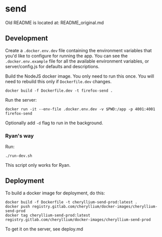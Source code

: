 # send

Old README is located at: README_original.md

## Development

Create a `.docker.env.dev` file containing the environment variables that you'd like to configure for running the app. You can see the `.docker.env.example` file for all the available environment variables, or server/config.js for defaults and descriptions.

Build the NodeJS docker image. You only need to run this once. You will need to rebuild this only if `Dockerfile.dev` changes.

```
docker build -f Dockerfile.dev -t firefox-send .
```

Run the server:

```
docker run -it --env-file .docker.env.dev -v $PWD:/app -p 4001:4001 firefox-send
```

Optionally add `-d` flag to run in the background.

### Ryan's way

Run:
```
./run-dev.sh
```

This script only works for Ryan.

## Deployment

To build a docker image for deployment, do this: 

```
docker build -f Dockerfile -t cheryllium-send-prod:latest .
docker push registry.gitlab.com/cheryllium/docker-images/cheryllium-send-prod
docker tag cheryllium-send-prod:latest registry.gitlab.com/cheryllium/docker-images/cheryllium-send-prod
```

To get it on the server, see deploy.md 
